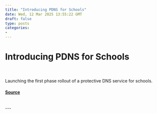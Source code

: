 ```yaml
---
title: "Introducing PDNS for Schools"
date: Wed, 12 Mar 2025 13:55:22 GMT
draft: false
type: posts
categories: 
- 
---
```

# Introducing PDNS for Schools

<br/>

<br/>
Launching the first phase rollout of a protective DNS service for schools.

#### [Source](https://www.ncsc.gov.uk/blog-post/introducing-pdns-for-schools)

<br/>
---
